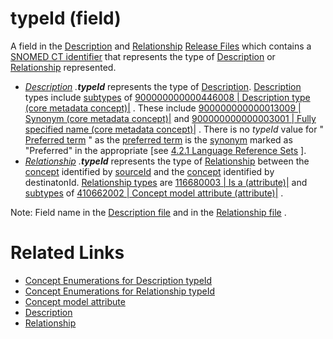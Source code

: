 # typeId (field)

A field in the [Description](https://confluence.ihtsdotools.org/display/DOCGLOSS/Description "Glossary link: Description") and [Relationship](https://confluence.ihtsdotools.org/display/DOCGLOSS/Relationship "Glossary link: Relationship") [Release Files](https://confluence.ihtsdotools.org/display/DOCGLOSS/Release+File "Glossary link: Release Files") which contains a [SNOMED CT identifier](https://confluence.ihtsdotools.org/display/DOCGLOSS/SNOMED+CT+identifier "Glossary link: SNOMED CT identifier") that represents the type of [Description](https://confluence.ihtsdotools.org/display/DOCGLOSS/Description "Glossary link: Description") or [Relationship](https://confluence.ihtsdotools.org/display/DOCGLOSS/Relationship "Glossary link: Relationship") represented. 

  * _[Description](https://confluence.ihtsdotools.org/display/DOCGLOSS/Description "Glossary link: Description")_ _.**typeId**_ represents the type of [Description](https://confluence.ihtsdotools.org/display/DOCGLOSS/Description "Glossary link: Description"). [Description](https://confluence.ihtsdotools.org/display/DOCGLOSS/Description "Glossary link: Description") types include [subtypes](https://confluence.ihtsdotools.org/display/DOCGLOSS/subtype "Glossary link: subtypes") of [ 900000000000446008 | Description type (core metadata concept)|](http://snomed.info/id/900000000000446008 "900000000000446008 | Description type \(core metadata concept\) |") . These include [ 900000000000013009 | Synonym (core metadata concept)|](http://snomed.info/id/900000000000013009 "900000000000013009 | Synonym \(core metadata concept\) |") and [ 900000000000003001 | Fully specified name (core metadata concept)|](http://snomed.info/id/900000000000003001 "900000000000003001 | Fully specified name \(core metadata concept\) |") . There is no _typeId_ value for " [Preferred term](https://confluence.ihtsdotools.org/display/DOCGLOSS/Preferred+term "Glossary link: Preferred term") " as the [preferred term](https://confluence.ihtsdotools.org/display/DOCGLOSS/preferred+term "Glossary link: preferred term") is the [synonym](https://confluence.ihtsdotools.org/display/DOCGLOSS/synonym "Glossary link: synonym") marked as "Preferred" in the appropriate [see [4.2.1 Language Reference Sets](/pages/createpage.action?spaceKey=DOCTSG&title=4.2.1+Language+Reference+Sets) ].
  * _[Relationship](https://confluence.ihtsdotools.org/display/DOCGLOSS/Relationship "Glossary link: Relationship")_ _.**typeId**_ represents the type of [Relationship](https://confluence.ihtsdotools.org/display/DOCGLOSS/Relationship "Glossary link: Relationship") between the [concept](https://confluence.ihtsdotools.org/display/DOCGLOSS/concept "Glossary link: concept") identified by [sourceId](https://confluence.ihtsdotools.org/display/DOCGLOSS/sourceId "Glossary link: sourceId") and the [concept](https://confluence.ihtsdotools.org/display/DOCGLOSS/concept "Glossary link: concept") identified by destinatonId. [Relationship types](https://confluence.ihtsdotools.org/display/DOCGLOSS/Relationship+type "Glossary link: Relationship types") are [ 116680003 | Is a (attribute)|](http://snomed.info/id/116680003 "116680003 | Is a \(attribute\) |") and [subtypes](https://confluence.ihtsdotools.org/display/DOCGLOSS/subtype "Glossary link: subtypes") of [ 410662002 | Concept model attribute (attribute)|](http://snomed.info/id/410662002 "410662002 | Concept model attribute \(attribute\) |") .

Note: Field name in the [Description file](https://confluence.ihtsdotools.org/display/DOCGLOSS/Description+file "Glossary link: Description file") and in the [Relationship file](https://confluence.ihtsdotools.org/display/DOCGLOSS/Relationship+file "Glossary link: Relationship file") .

# Related Links

  * [Concept Enumerations for Description typeId](/pages/createpage.action?spaceKey=DOCTSG&title=4.1.3+Concept+Enumerations+for+Description+typeId)
  * [Concept Enumerations for Relationship typeId](/pages/createpage.action?spaceKey=DOCTSG&title=4.1.7+Concept+Enumerations+for+Relationship+typeId)
  * [Concept model attribute](https://confluence.ihtsdotools.org/display/DOCGLOSS/Concept+model+attribute "Glossary link: Concept model attribute")
  * [Description](https://confluence.ihtsdotools.org/display/DOCRELFMT/Description+file "Reference term: Description file")
  * [Relationship](https://confluence.ihtsdotools.org/display/DOCRELFMT/Relationship+file "Reference term: Relationship file")

